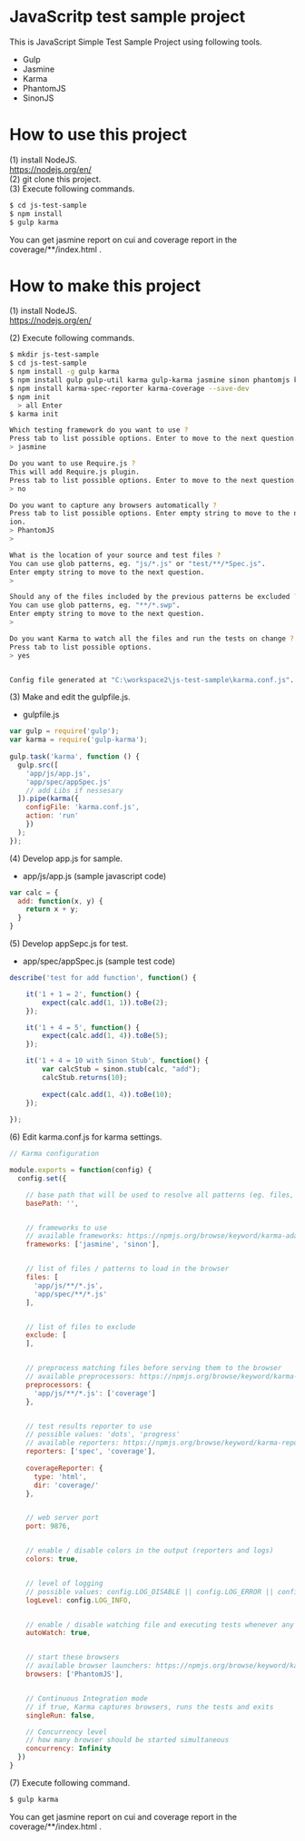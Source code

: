 JavaScritp test sample project
===

This is JavaScript Simple Test Sample Project using following tools.  

* Gulp
* Jasmine
* Karma
* PhantomJS
* SinonJS


# How to use this project

(1) install NodeJS.  
https://nodejs.org/en/  
(2) git clone this project.  
(3) Execute following commands.

```sh
$ cd js-test-sample
$ npm install
$ gulp karma
```

You can get jasmine report on cui and coverage report in the coverage/**/index.html .  


# How to make this project

(1) install NodeJS.  
https://nodejs.org/en/  
  
(2) Execute following commands.

```sh
$ mkdir js-test-sample
$ cd js-test-sample
$ npm install -g gulp karma
$ npm install gulp gulp-util karma gulp-karma jasmine sinon phantomjs karma-jasmine karma-sinon phantomjs-prebuilt karma-phantomjs-launcher --save-dev
$ npm install karma-spec-reporter karma-coverage --save-dev
$ npm init
  > all Enter
$ karma init

Which testing framework do you want to use ?
Press tab to list possible options. Enter to move to the next question.
> jasmine

Do you want to use Require.js ?
This will add Require.js plugin.
Press tab to list possible options. Enter to move to the next question.
> no

Do you want to capture any browsers automatically ?
Press tab to list possible options. Enter empty string to move to the next quest
ion.
> PhantomJS
>

What is the location of your source and test files ?
You can use glob patterns, eg. "js/*.js" or "test/**/*Spec.js".
Enter empty string to move to the next question.
>

Should any of the files included by the previous patterns be excluded ?
You can use glob patterns, eg. "**/*.swp".
Enter empty string to move to the next question.
>

Do you want Karma to watch all the files and run the tests on change ?
Press tab to list possible options.
> yes


Config file generated at "C:\workspace2\js-test-sample\karma.conf.js".
```

(3) Make and edit the gulpfile.js.  

* gulpfile.js
```javascript
var gulp = require('gulp');
var karma = require('gulp-karma');
 
gulp.task('karma', function () {
  gulp.src([
    'app/js/app.js',
    'app/spec/appSpec.js'
    // add Libs if nessesary
  ]).pipe(karma({
    configFile: 'karma.conf.js',
    action: 'run'
    })
  );
});
```

(4) Develop app.js for sample.  

* app/js/app.js (sample javascript code)
```javascript
var calc = {
  add: function(x, y) {
    return x + y;
  }
}
```

(5) Develop appSepc.js for test.  

* app/spec/appSpec.js (sample test code)
```javascript
describe('test for add function', function() {

    it('1 + 1 = 2', function() {
        expect(calc.add(1, 1)).toBe(2);
    });

    it('1 + 4 = 5', function() {
        expect(calc.add(1, 4)).toBe(5);
    });

    it('1 + 4 = 10 with Sinon Stub', function() {
        var calcStub = sinon.stub(calc, "add");
        calcStub.returns(10);
        
        expect(calc.add(1, 4)).toBe(10);
    });
    
});
```

(6) Edit karma.conf.js for karma settings.

```javascript
// Karma configuration

module.exports = function(config) {
  config.set({

    // base path that will be used to resolve all patterns (eg. files, exclude)
    basePath: '',


    // frameworks to use
    // available frameworks: https://npmjs.org/browse/keyword/karma-adapter
    frameworks: ['jasmine', 'sinon'],


    // list of files / patterns to load in the browser
    files: [
      'app/js/**/*.js',
      'app/spec/**/*.js'
    ],


    // list of files to exclude
    exclude: [
    ],


    // preprocess matching files before serving them to the browser
    // available preprocessors: https://npmjs.org/browse/keyword/karma-preprocessor
    preprocessors: {
      'app/js/**/*.js': ['coverage']
    },


    // test results reporter to use
    // possible values: 'dots', 'progress'
    // available reporters: https://npmjs.org/browse/keyword/karma-reporter
    reporters: ['spec', 'coverage'],
    
    coverageReporter: {
      type: 'html',
      dir: 'coverage/'
    },


    // web server port
    port: 9876,


    // enable / disable colors in the output (reporters and logs)
    colors: true,


    // level of logging
    // possible values: config.LOG_DISABLE || config.LOG_ERROR || config.LOG_WARN || config.LOG_INFO || config.LOG_DEBUG
    logLevel: config.LOG_INFO,


    // enable / disable watching file and executing tests whenever any file changes
    autoWatch: true,


    // start these browsers
    // available browser launchers: https://npmjs.org/browse/keyword/karma-launcher
    browsers: ['PhantomJS'],


    // Continuous Integration mode
    // if true, Karma captures browsers, runs the tests and exits
    singleRun: false,

    // Concurrency level
    // how many browser should be started simultaneous
    concurrency: Infinity
  })
}
```

(7) Execute following command.

```sh
$ gulp karma
```

You can get jasmine report on cui and coverage report in the coverage/**/index.html .